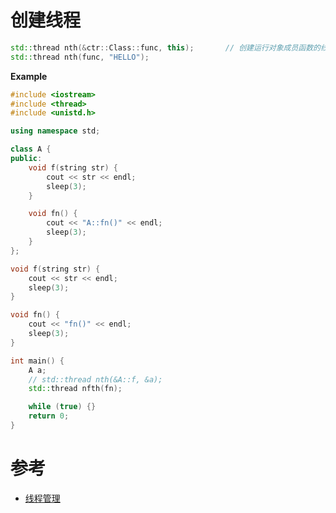 # 创建线程

```c++
std::thread nth(&ctr::Class::func, this);		// 创建运行对象成员函数的线程
std::thread nth(func, "HELLO");
```

**Example**

```c++
#include <iostream>
#include <thread>
#include <unistd.h>

using namespace std;

class A {
public:
    void f(string str) {
        cout << str << endl;
        sleep(3);
    }

    void fn() {
        cout << "A::fn()" << endl;
        sleep(3);
    }
};

void f(string str) {
    cout << str << endl;
    sleep(3);
}

void fn() {
    cout << "fn()" << endl;
    sleep(3);
}

int main() {
    A a;
    // std::thread nth(&A::f, &a);
    std::thread nfth(fn);

    while (true) {}
    return 0;
}

```



# 参考

- [线程管理](http://www.cplusplus.com/forum/beginner/196573/)

